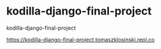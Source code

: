 # kodilla-django-final-project
kodilla-django-final-project

https://kodilla-django-final-project.tomaszklosinski.repl.co